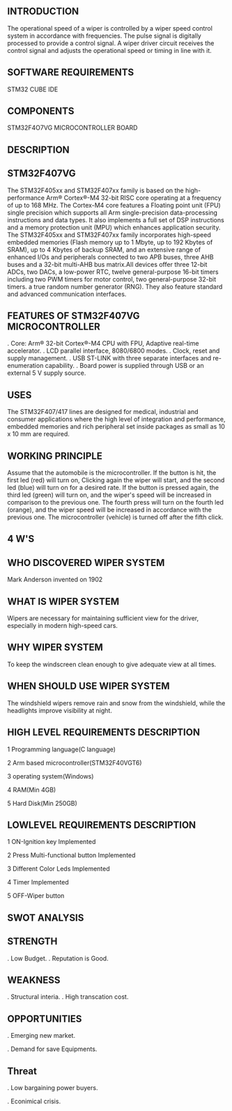 ## INTRODUCTION

The operational speed of a wiper is controlled by a wiper speed control system in accordance with frequencies. The pulse signal is digitally processed to provide a control signal. A wiper driver circuit receives the control signal and adjusts the operational speed or timing in line with it.

## SOFTWARE REQUIREMENTS

STM32 CUBE IDE

## COMPONENTS

STM32F4O7VG MICROCONTROLLER BOARD

## DESCRIPTION

## STM32F407VG

The STM32F405xx and STM32F407xx family is based on the high-performance Arm® Cortex®-M4 32-bit RISC core operating at a frequency of up to 168 MHz. The Cortex-M4 core features a Floating point unit (FPU) single precision which supports all Arm single-precision data-processing instructions and data types. It also implements a full set of DSP instructions and a memory protection unit (MPU) which enhances application security. The STM32F405xx and STM32F407xx family incorporates high-speed embedded memories (Flash memory up to 1 Mbyte, up to 192 Kbytes of SRAM), up to 4 Kbytes of backup SRAM, and an extensive range of enhanced I/Os and peripherals connected to two APB buses, three AHB buses and a 32-bit multi-AHB bus matrix.All devices offer three 12-bit ADCs, two DACs, a low-power RTC, twelve general-purpose 16-bit timers including two PWM timers for motor control, two general-purpose 32-bit timers. a true random number generator (RNG). They also feature standard and advanced communication interfaces.

## FEATURES OF STM32F407VG MICROCONTROLLER

. Core: Arm® 32-bit Cortex®-M4 CPU with FPU, Adaptive real-time accelerator.
. LCD parallel interface, 8080/6800 modes.
. Clock, reset and supply management.
. USB ST-LINK with three separate interfaces and re-enumeration capability.
. Board power is supplied through USB or an external 5 V supply source.

## USES

The STM32F407/417 lines are designed for medical, industrial and consumer applications where the high level of integration and performance, embedded memories and rich peripheral set inside packages as small as 10 x 10 mm are required.

## WORKING PRINCIPLE

Assume that the automobile is the microcontroller. If the button is hit, the first led (red) will turn on, Clicking again  the wiper will start, and the second led (blue) will turn on for a desired rate. If the button is pressed again, the third led (green) will turn on, and the wiper's speed will be increased in comparison to the previous one. The fourth press will turn on the fourth led (orange), and the wiper speed will be increased in accordance with the previous one. The microcontroller (vehicle) is turned off after the fifth click.

## 4 W'S
## WHO DISCOVERED WIPER SYSTEM
Mark Anderson invented on 1902
## WHAT IS WIPER SYSTEM
 Wipers are necessary for maintaining sufficient view for the driver, especially in modern high-speed cars.
## WHY WIPER SYSTEM
To keep the windscreen clean enough to give adequate view at all times.
## WHEN SHOULD USE WIPER SYSTEM
The windshield wipers remove rain and snow from the windshield, while the headlights improve visibility at night.

## HIGH LEVEL REQUIREMENTS DESCRIPTION
1	Programming language(C language)

2	Arm based microcontroller(STM32F40VGT6)

3	operating system(Windows)

4	RAM(Min 4GB)

5	Hard Disk(Min 250GB)

## LOWLEVEL REQUIREMENTS DESCRIPTION

1	ON-Ignition key	Implemented

2	Press Multi-functional button	Implemented

3	Different Color Leds	Implemented

4	Timer	Implemented

5	OFF-Wiper button

## SWOT ANALYSIS

## STRENGTH
. Low Budget.
. Reputation is Good.

## WEAKNESS
. Structural interia.
. High transcation cost.

## OPPORTUNITIES
. Emerging new market.

. Demand for save Equipments.

## Threat
. Low bargaining power buyers.

. Econimical crisis.

